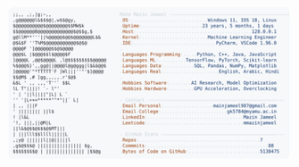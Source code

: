 <picture>
  <source srcset="https://raw.githubusercontent.com/mmazinjameel/mmazinjameel/main/dark_mode.svg?v=1743900749" media="(prefers-color-scheme: dark)">
  <img src="https://raw.githubusercontent.com/mmazinjameel/mmazinjameel/main/light_mode.svg?v=1743900749">
</picture>
